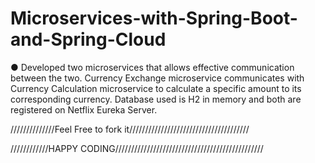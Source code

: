 # Microservices-with-Spring-Boot-and-Spring-Cloud

●	Developed two microservices that allows effective communication between the two. Currency Exchange microservice communicates with Currency Calculation microservice to calculate a specific amount to its corresponding currency. Database used is H2 in memory and both are registered on Netflix Eureka Server.  


//////////////Feel Free to fork it//////////////////////////////////////


////////////HAPPY CODING///////////////////////////////////////////////
